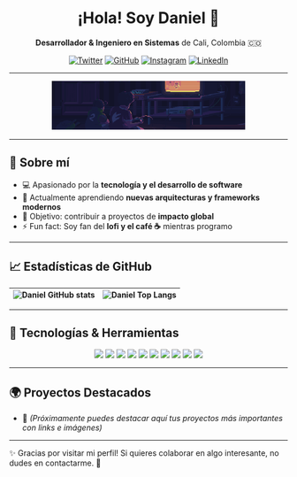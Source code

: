 <h1 align="center">  
  ¡Hola! Soy Daniel 👋  
</h1>  

<p align="center">  
  <b>Desarrollador & Ingeniero en Sistemas</b> de Cali, Colombia 🇨🇴  
</p>  

<p align="center">  
  <a href="https://twitter.com/MissingRed07"><img src="http://i.imgur.com/wWzX9uB.png" width="35" height="35" alt="Twitter"/></a>  
  <a href="https://github.com/MissingRed"><img src="http://i.imgur.com/9I6NRUm.png" width="35" height="35" alt="GitHub"/></a>  
  <a href="https://www.instagram.com/daniel31168"><img src="https://i.imgur.com/nn1V2fR.png" width="35" height="35" alt="Instagram"/></a>  
  <a href="https://linkedin.com/in/tu-linkedin"><img src="https://raw.githubusercontent.com/MartinHeinz/MartinHeinz/master/linkedin-3-16.png" width="35" height="35" alt="LinkedIn"/></a>  
</p>  

---

<p align="center"><img src="./lofiBro.gif" width="350" alt="lofiBro"/></p>  

---

## 🚀 Sobre mí  

- 💻 Apasionado por la **tecnología y el desarrollo de software**  
- 🌱 Actualmente aprendiendo **nuevas arquitecturas y frameworks modernos**  
- 🎯 Objetivo: contribuir a proyectos de **impacto global**  
- ⚡ Fun fact: Soy fan del **lofi y el café ☕** mientras programo  

---

## 📈 Estadísticas de GitHub  

| ![Daniel GitHub stats](https://github-readme-stats.vercel.app/api?username=MissingRed&show_icons=true&hide_border=true&theme=vue) | ![Daniel Top Langs](https://github-readme-stats.vercel.app/api/top-langs/?username=MissingRed&layout=compact&hide_border=true&theme=vue) |  
|---|---|  

---

## 🔧 Tecnologías & Herramientas  

<p align="center">  
  <img src="https://img.shields.io/badge/OS-Windows-2bbc8a?style=flat&logo=Windows&logoColor=white"/>  
  <img src="https://img.shields.io/badge/OS-Linux-2bbc8a?style=flat&logo=Linux&logoColor=white"/>  
  <img src="https://img.shields.io/badge/Editor-VSCode-2bbc8a?style=flat&logo=visual-studio-code&logoColor=white"/>  
  <img src="https://img.shields.io/badge/Code-JavaScript-2bbc8a?style=flat&logo=javascript&logoColor=white"/>  
  <img src="https://img.shields.io/badge/Code-C++-2bbc8a?style=flat&logo=c%2B%2B&logoColor=white"/>  
  <img src="https://img.shields.io/badge/Code-SQL-2bbc8a?style=flat&logo=mysql&logoColor=white"/>  
  <img src="https://img.shields.io/badge/Shell-Bash-2bbc8a?style=flat&logo=gnu-bash&logoColor=white"/>  
  <img src="https://img.shields.io/badge/Framework-React-2bbc8a?style=flat&logo=react&logoColor=white"/>  
  <img src="https://img.shields.io/badge/Framework-Angular-2bbc8a?style=flat&logo=angular&logoColor=white"/>  
  <img src="https://img.shields.io/badge/Cloud-Firebase-2bbc8a?style=flat&logo=firebase&logoColor=white"/>  
</p>  

---

## 🌍 Proyectos Destacados  

- 🚧 *(Próximamente puedes destacar aquí tus proyectos más importantes con links e imágenes)*  

---

✨ Gracias por visitar mi perfil! Si quieres colaborar en algo interesante, no dudes en contactarme. 🚀 
